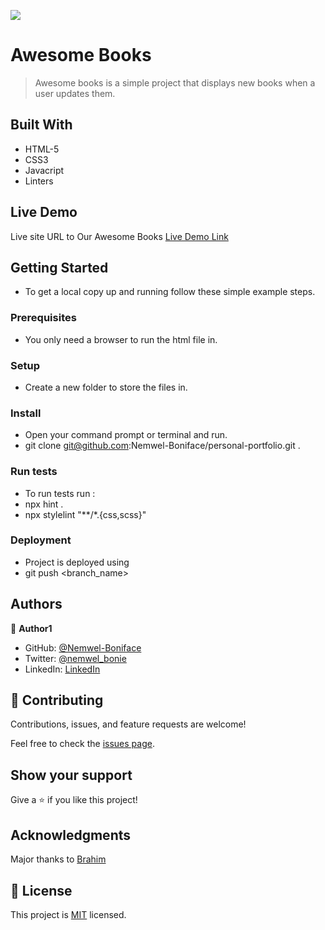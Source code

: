 ![](https://img.shields.io/badge/Microverse-blueviolet)

# Awesome Books

> Awesome books is a simple project that displays new books when a user updates them.


## Built With

- HTML-5
- CSS3
- Javacript
- Linters

## Live Demo
Live site URL to Our Awesome Books
[Live Demo Link](https://nemwel-boniface.github.io/AwesomeBooks/)


## Getting Started


- To get a local copy up and running follow these simple example steps.

### Prerequisites

- You only need a browser to run the html file in.

### Setup

- Create a new folder to store the files in.

### Install

- Open your command prompt or terminal and run.
- git clone git@github.com:Nemwel-Boniface/personal-portfolio.git .


### Run tests

- To run tests run :
- npx hint .
- npx stylelint "**/*.{css,scss}"

### Deployment

- Project is deployed using
- git push <branch_name>



## Authors

👤 **Author1**

- GitHub: [@Nemwel-Boniface ](https://github.com/Nemwel-Boniface)
- Twitter: [@nemwel_bonie](https://twitter.com/nemwel_bonie)
- LinkedIn: [LinkedIn](https://www.linkedin.com/in/nemwel-nyandoro-aa1b2620b/)


## 🤝 Contributing

Contributions, issues, and feature requests are welcome!

Feel free to check the [issues page](https://github.com/Nemwel-Boniface/AwesomeBooks/issues).

## Show your support

Give a ⭐️ if you like this project!

## Acknowledgments
Major thanks to [Brahim](https://github.com/brahimdidi)


## 📝 License

This project is [MIT](./MIT.md) licensed.
